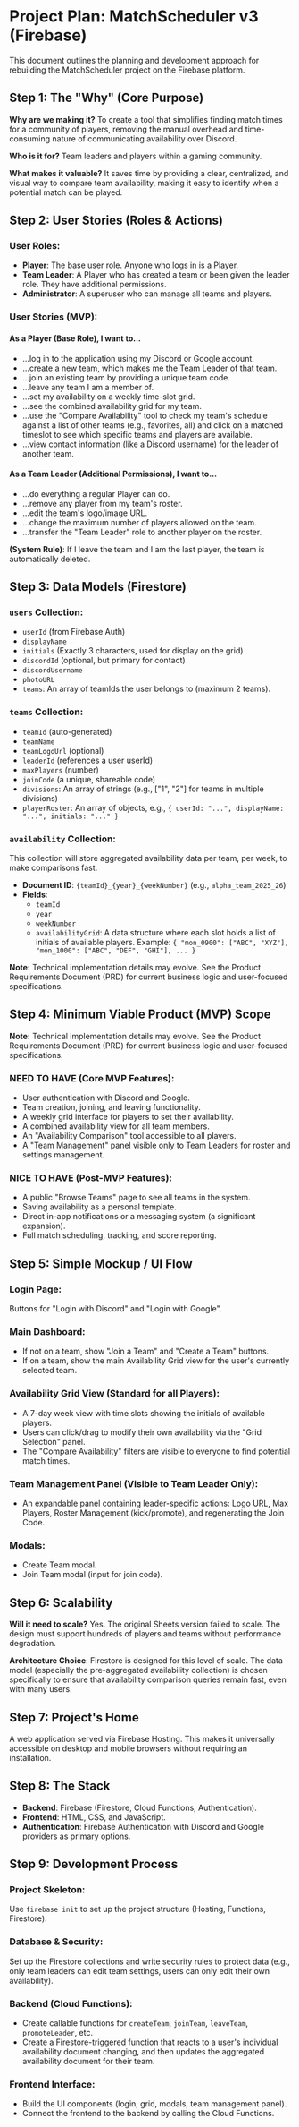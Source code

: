 # Project Plan: MatchScheduler v3 (Firebase)

This document outlines the planning and development approach for rebuilding the MatchScheduler project on the Firebase platform.

## Step 1: The "Why" (Core Purpose)

**Why are we making it?** To create a tool that simplifies finding match times for a community of players, removing the manual overhead and time-consuming nature of communicating availability over Discord.

**Who is it for?** Team leaders and players within a gaming community.

**What makes it valuable?** It saves time by providing a clear, centralized, and visual way to compare team availability, making it easy to identify when a potential match can be played.

## Step 2: User Stories (Roles & Actions)

### User Roles:
- **Player**: The base user role. Anyone who logs in is a Player.
- **Team Leader**: A Player who has created a team or been given the leader role. They have additional permissions.
- **Administrator**: A superuser who can manage all teams and players.

### User Stories (MVP):

#### As a Player (Base Role), I want to...
- ...log in to the application using my Discord or Google account.
- ...create a new team, which makes me the Team Leader of that team.
- ...join an existing team by providing a unique team code.
- ...leave any team I am a member of.
- ...set my availability on a weekly time-slot grid.
- ...see the combined availability grid for my team.
- ...use the "Compare Availability" tool to check my team's schedule against a list of other teams (e.g., favorites, all) and click on a matched timeslot to see which specific teams and players are available.
- ...view contact information (like a Discord username) for the leader of another team.

#### As a Team Leader (Additional Permissions), I want to...
- ...do everything a regular Player can do.
- ...remove any player from my team's roster.
- ...edit the team's logo/image URL.
- ...change the maximum number of players allowed on the team.
- ...transfer the "Team Leader" role to another player on the roster.

**(System Rule)**: If I leave the team and I am the last player, the team is automatically deleted.

## Step 3: Data Models (Firestore)

### `users` Collection:
- `userId` (from Firebase Auth)
- `displayName`
- `initials` (Exactly 3 characters, used for display on the grid)
- `discordId` (optional, but primary for contact)
- `discordUsername`
- `photoURL`
- `teams`: An array of teamIds the user belongs to (maximum 2 teams).

### `teams` Collection:
- `teamId` (auto-generated)
- `teamName`
- `teamLogoUrl` (optional)
- `leaderId` (references a user userId)
- `maxPlayers` (number)
- `joinCode` (a unique, shareable code)
- `divisions`: An array of strings (e.g., ["1", "2"] for teams in multiple divisions)
- `playerRoster`: An array of objects, e.g., `{ userId: "...", displayName: "...", initials: "..." }`

### `availability` Collection:
This collection will store aggregated availability data per team, per week, to make comparisons fast.

- **Document ID**: `{teamId}_{year}_{weekNumber}` (e.g., `alpha_team_2025_26`)
- **Fields**:
  - `teamId`
  - `year`
  - `weekNumber`
  - `availabilityGrid`: A data structure where each slot holds a list of initials of available players. Example: `{ "mon_0900": ["ABC", "XYZ"], "mon_1000": ["ABC", "DEF", "GHI"], ... }`

**Note:** Technical implementation details may evolve. See the Product Requirements Document (PRD) for current business logic and user-focused specifications.

## Step 4: Minimum Viable Product (MVP) Scope

**Note:** Technical implementation details may evolve. See the Product Requirements Document (PRD) for current business logic and user-focused specifications.

### NEED TO HAVE (Core MVP Features):
- User authentication with Discord and Google.
- Team creation, joining, and leaving functionality.
- A weekly grid interface for players to set their availability.
- A combined availability view for all team members.
- An "Availability Comparison" tool accessible to all players.
- A "Team Management" panel visible only to Team Leaders for roster and settings management.

### NICE TO HAVE (Post-MVP Features):
- A public "Browse Teams" page to see all teams in the system.
- Saving availability as a personal template.
- Direct in-app notifications or a messaging system (a significant expansion).
- Full match scheduling, tracking, and score reporting.

## Step 5: Simple Mockup / UI Flow

### Login Page: 
Buttons for "Login with Discord" and "Login with Google".

### Main Dashboard:
- If not on a team, show "Join a Team" and "Create a Team" buttons.
- If on a team, show the main Availability Grid view for the user's currently selected team.

### Availability Grid View (Standard for all Players):
- A 7-day week view with time slots showing the initials of available players.
- Users can click/drag to modify their own availability via the "Grid Selection" panel.
- The "Compare Availability" filters are visible to everyone to find potential match times.

### Team Management Panel (Visible to Team Leader Only):
- An expandable panel containing leader-specific actions: Logo URL, Max Players, Roster Management (kick/promote), and regenerating the Join Code.

### Modals:
- Create Team modal.
- Join Team modal (input for join code).

## Step 6: Scalability

**Will it need to scale?** Yes. The original Sheets version failed to scale. The design must support hundreds of players and teams without performance degradation.

**Architecture Choice**: Firestore is designed for this level of scale. The data model (especially the pre-aggregated availability collection) is chosen specifically to ensure that availability comparison queries remain fast, even with many users.

## Step 7: Project's Home

A web application served via Firebase Hosting. This makes it universally accessible on desktop and mobile browsers without requiring an installation.

## Step 8: The Stack

- **Backend**: Firebase (Firestore, Cloud Functions, Authentication).
- **Frontend**: HTML, CSS, and JavaScript.
- **Authentication**: Firebase Authentication with Discord and Google providers as primary options.

## Step 9: Development Process

### Project Skeleton: 
Use `firebase init` to set up the project structure (Hosting, Functions, Firestore).

### Database & Security: 
Set up the Firestore collections and write security rules to protect data (e.g., only team leaders can edit team settings, users can only edit their own availability).

### Backend (Cloud Functions):
- Create callable functions for `createTeam`, `joinTeam`, `leaveTeam`, `promoteLeader`, etc.
- Create a Firestore-triggered function that reacts to a user's individual availability document changing, and then updates the aggregated availability document for their team.

### Frontend Interface:
- Build the UI components (login, grid, modals, team management panel).
- Connect the frontend to the backend by calling the Cloud Functions.
